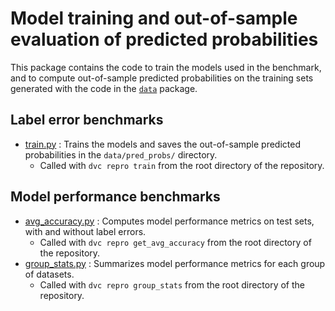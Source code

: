 # Model training and out-of-sample evaluation of predicted probabilities

This package contains the code to train the models used in the benchmark, and to compute out-of-sample predicted probabilities on the training sets generated with the code in the [`data`](../data/README.md) package.

## Label error benchmarks
- [train.py](./train.py) : Trains the models and saves the out-of-sample predicted probabilities in the `data/pred_probs/` directory.
  - Called with `dvc repro train` from the root directory of the repository.


## Model performance benchmarks
- [avg_accuracy.py](./avg_accuracy.py) : Computes model performance metrics on test sets, with and without label errors.
  - Called with `dvc repro get_avg_accuracy` from the root directory of the repository.
- [group_stats.py](./group_stats.py) : Summarizes model performance metrics for each group of datasets.
  - Called with `dvc repro group_stats` from the root directory of the repository.
